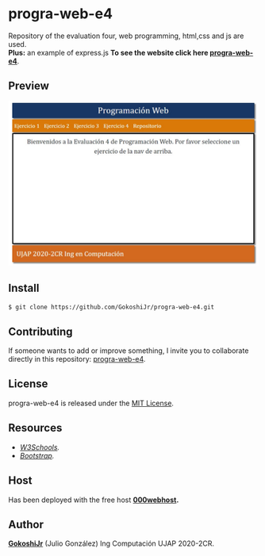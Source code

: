# progra-web-e4

Repository of the evaluation four, web programming, html,css and js are used. 
</br>**Plus:** an example of express.js
**To see the website click here [progra-web-e4](https://progra-web-e4.000webhostapp.com/)**.

## Preview

![alt view](https://github.com/GokoshiJr/proga-web-e4/blob/master/progra-web-e4-cap.png?raw=true)

## Install

```git
$ git clone https://github.com/GokoshiJr/progra-web-e4.git
```

## Contributing

If someone wants to add or improve something, I invite you to collaborate directly in this repository: [progra-web-e4](https://github.com/GokoshiJr/progra-web-e4).

## License

progra-web-e4 is released under the [MIT License](https://opensource.org/licenses/MIT).

## Resources

- *[W3Schools](https://www.w3schools.com/css/default.asp).* 
- *[Bootstrap](https://getbootstrap.com/docs/4.5/getting-started/introduction/).*

## Host

Has been deployed with the free host **[000webhost](https://www.000webhost.com/).**

## Author

**[GokoshiJr](https://github.com/GokoshiJr)** (Julio Gonz&aacute;lez) Ing Computaci&oacute;n UJAP 2020-2CR.
